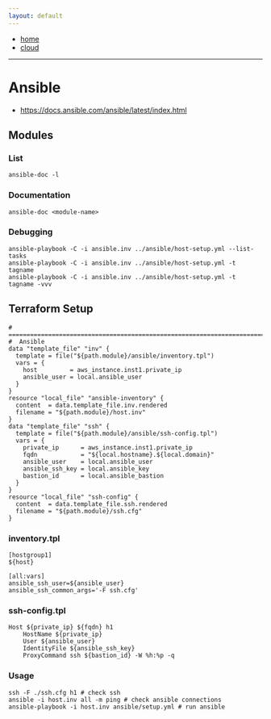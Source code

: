```yaml
---
layout: default
---
```

- [home](/index.md)
- [cloud](/cloud.md)

---
# Ansible
- <https://docs.ansible.com/ansible/latest/index.html>

## Modules

### List
`ansible-doc -l`

### Documentation
`ansible-doc <module-name>`

### Debugging
```
ansible-playbook -C -i ansible.inv ../ansible/host-setup.yml --list-tasks
ansible-playbook -C -i ansible.inv ../ansible/host-setup.yml -t tagname
ansible-playbook -C -i ansible.inv ../ansible/host-setup.yml -t tagname -vvv
```

## Terraform Setup
```
# =============================================================================
#  Ansible
data "template_file" "inv" {
  template = file("${path.module}/ansible/inventory.tpl")
  vars = {
    host         = aws_instance.inst1.private_ip
    ansible_user = local.ansible_user
  }
}
resource "local_file" "ansible-inventory" {
  content  = data.template_file.inv.rendered
  filename = "${path.module}/host.inv"
}
data "template_file" "ssh" {
  template = file("${path.module}/ansible/ssh-config.tpl")
  vars = {
    private_ip      = aws_instance.inst1.private_ip
    fqdn            = "${local.hostname}.${local.domain}"
    ansible_user    = local.ansible_user
    ansible_ssh_key = local.ansible_key
    bastion_id      = local.ansible_bastion
  }
}
resource "local_file" "ssh-config" {
  content  = data.template_file.ssh.rendered
  filename = "${path.module}/ssh.cfg"
}
```
### inventory.tpl
```shell script
[hostgroup1]
${host}

[all:vars]
ansible_ssh_user=${ansible_user}
ansible_ssh_common_args='-F ssh.cfg'
```

### ssh-config.tpl
```
Host ${private_ip} ${fqdn} h1
    HostName ${private_ip}
    User ${ansible_user}
    IdentityFile ${ansible_ssh_key}
    ProxyCommand ssh ${bastion_id} -W %h:%p -q
```

### Usage
```
ssh -F ./ssh.cfg h1 # check ssh
ansible -i host.inv all -m ping # check ansible connections
ansible-playbook -i host.inv ansible/setup.yml # run ansible
```
